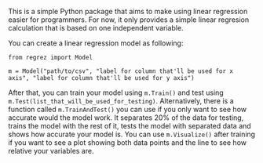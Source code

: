 This is a simple Python package that aims to make using linear regression easier for programmers. For now, it only provides a simple linear regresion calculation that is based on one independent variable.

You can create a linear regression model as following:

```
from regrez import Model

m = Model("path/to/csv", "label for column that'll be used for x axis", "label for column that'll be used for y axis")
```

After that, you can train your model using `m.Train()` and test using `m.Test(list_that_will_be_used_for_testing)`. Alternatively, there is a function called `m.TrainAndTest()` you can use if you only want to see how accurate would the model work. It separates 20% of the data for testing, trains the model with the rest of it, tests the model with separated data and shows how accurate your model is. You can use `m.Visualize()` after training if you want to see a plot showing both data points and the line to see how relative your variables are.